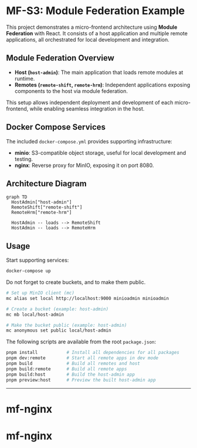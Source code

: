 # MF-S3: Module Federation Example

This project demonstrates a micro-frontend architecture using **Module Federation** with React. It consists of a host application and multiple remote applications, all orchestrated for local development and integration.

## Module Federation Overview

- **Host (`host-admin`)**: The main application that loads remote modules at runtime.
- **Remotes (`remote-shift`, `remote-hrm`)**: Independent applications exposing components to the host via module federation.

This setup allows independent deployment and development of each micro-frontend, while enabling seamless integration in the host.

## Docker Compose Services

The included `docker-compose.yml` provides supporting infrastructure:

- **minio**: S3-compatible object storage, useful for local development and testing.
- **nginx**: Reverse proxy for MinIO, exposing it on port 8080.

## Architecture Diagram

```mermaid
graph TD
  HostAdmin["host-admin"]
  RemoteShift["remote-shift"]
  RemoteHrm["remote-hrm"]

  HostAdmin -- loads --> RemoteShift
  HostAdmin -- loads --> RemoteHrm
```

## Usage

Start supporting services:  
```sh
docker-compose up
```

Do not forget to create buckets, and to make them public.

```sh
# Set up MinIO client (mc)
mc alias set local http://localhost:9000 minioadmin minioadmin

# Create a bucket (example: host-admin)
mc mb local/host-admin

# Make the bucket public (example: host-admin)
mc anonymous set public local/host-admin
```

The following scripts are available from the root `package.json`:

```sh
pnpm install           # Install all dependencies for all packages
pnpm dev:remote        # Start all remote apps in dev mode
pnpm build             # Build all remotes and host
pnpm build:remote      # Build all remote apps
pnpm build:host        # Build the host-admin app
pnpm preview:host      # Preview the built host-admin app
```

---
# mf-nginx
# mf-nginx

